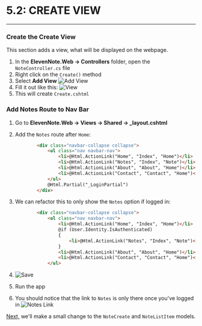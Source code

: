 # 5.2: CREATE VIEW
---
### Create the Create View
This section adds a view, what will be displayed on the webpage.
1. In the **ElevenNote.Web -> Controllers** folder, open the `NoteController.cs` file
2. Right click on the `Create()` method
3. Select **Add View**
![Add View](/assets/5.2-A.png)
4. Fill it out like this:
![View](/assets/5.2-B.png)
5. This will create `Create.cshtml`

### Add Notes Route to Nav Bar
1. Go to **ElevenNote.Web -> Views -> Shared -> _layout.cshtml**
2. Add the `Notes` route after `Home`:

    ```html
            <div class="navbar-collapse collapse">
                <ul class="nav navbar-nav">
                    <li>@Html.ActionLink("Home", "Index", "Home")</li>
                    <li>@Html.ActionLink("Notes", "Index", "Note")</li>
                    <li>@Html.ActionLink("About", "About", "Home")</li>
                    <li>@Html.ActionLink("Contact", "Contact", "Home")</li>
                </ul>
                @Html.Partial("_LoginPartial")
            </div>
    ```
3. We can refactor this to only show the `Notes` option if logged in:

    ```html
            <div class="navbar-collapse collapse">
                <ul class="nav navbar-nav">
                    <li>@Html.ActionLink("Home", "Index", "Home")</li>
                    @if (User.Identity.IsAuthenticated)
                    {
                        <li>@Html.ActionLink("Notes", "Index", "Note")</li>
                    }
                    <li>@Html.ActionLink("About", "About", "Home")</li>
                    <li>@Html.ActionLink("Contact", "Contact", "Home")</li>
                </ul>
    ```
4. ![Save](/assets/font-awesome-save.png)
5. Run the app
6. You should notice that the link to `Notes` is only there once you've logged in
![Notes Link](/assets/5.2-C.png)

[Next,](5.3-ChangeNoteCreate.md) we'll make a small change to the `NoteCreate` and `NoteListItem` models.